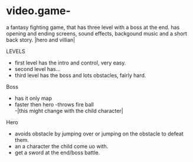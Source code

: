 # video.game-
a fantasy fighting game, that has three level with a boss at the end.
has opening and ending screens, sound effects, backgound music and a short back story.
|hero and villian|

LEVELS
- first level has the intro and control, very easy.
- second level has... 
- third level  has the boss and lots obstacles, fairly hard.

Boss
- has it only map
- faster then hero 
 -throws fire ball <br>
 -|this might change with the child character|

Hero 
 - avoids obstacle by jumping over or jumping on the obstacle to defeat them.
 -  an a character the child come uo with. 
- get a sword at the end/boss battle.

